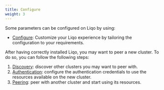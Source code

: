 ```yaml
---
title: Configure
weight: 3
---
```


Some parameters can be configured on Liqo by using:

* [Configure](./configure): Customize your Liqo experience by tailoring the configuration to your requirements.

After having correctly installed Liqo, you may want to peer a new cluster. To do so, you can follow the following steps:

1. [Discovery](./discovery): discover other clusters you may want to peer with.
2. [Authentication](./authentication): configure the authentication credentials to use the resources available on the 
new cluster.
3. [Peering](./peering): peer with another cluster and start using its resources.

